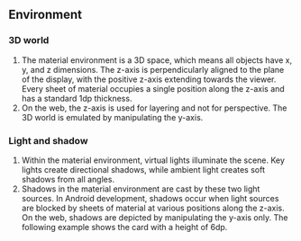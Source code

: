 ## Environment

### 3D world
1. The material environment is a 3D space, which means all objects have x, y, and z dimensions. The z-axis is perpendicularly aligned to the plane of the display, with the positive z-axis extending towards the viewer. Every sheet of material occupies a single position along the z-axis and has a standard 1dp thickness.
2. On the web, the z-axis is used for layering and not for perspective. The 3D world is emulated by manipulating the y-axis.

### Light and shadow
1. Within the material environment, virtual lights illuminate the scene. Key lights create directional shadows, while ambient light creates soft shadows from all angles.
2. Shadows in the material environment are cast by these two light sources. In Android development, shadows occur when light sources are blocked by sheets of material at various positions along the z-axis. On the web, shadows are depicted by manipulating the y-axis only. The following example shows the card with a height of 6dp.

